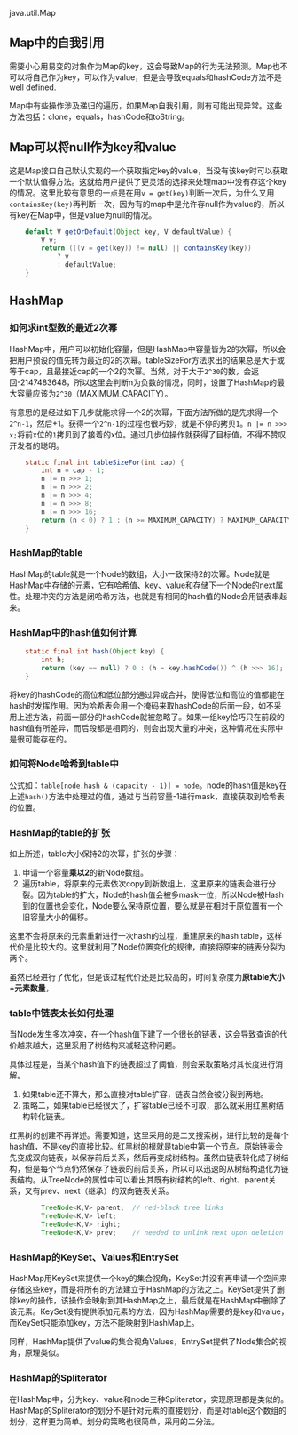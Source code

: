 
java.util.Map

## Map中的自我引用   

需要小心用易变的对象作为Map的key，这会导致Map的行为无法预测。Map也不可以将自己作为key，可以作为value，但是会导致equals和hashCode方法不是well defined.   

Map中有些操作涉及递归的遍历，如果Map自我引用，则有可能出现异常。这些方法包括：clone，equals，hashCode和toString。   

## Map可以将null作为key和value

这是Map接口自己默认实现的一个获取指定key的value，当没有该key时可以获取一个默认值得方法。这就给用户提供了更灵活的选择来处理map中没有存这个key的情况。这里比较有意思的一点是在用`v = get(key)`判断一次后，为什么又用`containsKey(key)`再判断一次，因为有的map中是允许存null作为value的，所以有key在Map中，但是value为null的情况。

```java
    default V getOrDefault(Object key, V defaultValue) {
        V v;
        return (((v = get(key)) != null) || containsKey(key))
            ? v
            : defaultValue;
    }
```

## HashMap

### 如何求int型数的最近2次幂   

HashMap中，用户可以初始化容量，但是HashMap中容量皆为2的次幂，所以会把用户预设的值先转为最近的2的次幂。tableSizeFor方法求出的结果总是大于或等于cap，且最接近cap的一个2的次幂。当然，对于大于`2^30`的数，会返回-2147483648，所以这里会判断n为负数的情况，同时，设置了HashMap的最大容量应该为`2^30`（MAXIMUM_CAPACITY）。

有意思的是经过如下几步就能求得一个2的次幂，下面方法所做的是先求得一个`2^n-1`，然后+1。获得一个`2^n-1`的过程也很巧妙，就是不停的拷贝`1`。`n |= n >>> x;`将前x位的`1`拷贝到了接着的x位。通过几步位操作就获得了目标值，不得不赞叹开发者的聪明。

```java
    static final int tableSizeFor(int cap) {
        int n = cap - 1;
        n |= n >>> 1;
        n |= n >>> 2;
        n |= n >>> 4;
        n |= n >>> 8;
        n |= n >>> 16;
        return (n < 0) ? 1 : (n >= MAXIMUM_CAPACITY) ? MAXIMUM_CAPACITY : n + 1;
    }
```

### HashMap的table   

HashMap的table就是一个Node的数组，大小一致保持2的次幂。Node就是HashMap中存储的元素，它有哈希值、key、value和存储下一个Node的next属性。处理冲突的方法是闭哈希方法，也就是有相同的hash值的Node会用链表串起来。

### HashMap中的hash值如何计算    

```java
    static final int hash(Object key) {
        int h;
        return (key == null) ? 0 : (h = key.hashCode()) ^ (h >>> 16);
    }
```

将key的hashCode的高位和低位部分通过异或合并，使得低位和高位的值都能在hash时发挥作用。因为哈希表会用一个掩码来取hashCode的后面一段，如不采用上述方法，前面一部分的hashCode就被忽略了。如果一组key恰巧只在前段的hash值有所差异，而后段都是相同的，则会出现大量的冲突，这种情况在实际中是很可能存在的。


### 如何将Node哈希到table中    

公式如：`table[node.hash & (capacity - 1)] = node`。node的hash值是key在上述`hash()`方法中处理过的值，通过与当前容量-1进行mask，直接获取到哈希表的位置。

### HashMap的table的扩张    

如上所述，table大小保持2的次幂，扩张的步骤：   
1. 申请一个容量**乘以2**的新Node数组。   
2. 遍历table，将原来的元素依次copy到新数组上，这里原来的链表会进行分裂。因为table的扩大，Node的hash值会被多mask一位，所以Node被Hash到的位置也会变化，Node要么保持原位置，要么就是在相对于原位置有一个旧容量大小的偏移。

这里不会将原来的元素重新进行一次hash的过程，重建原来的hash table，这样代价是比较大的。这里就利用了Node位置变化的规律，直接将原来的链表分裂为两个。    

虽然已经进行了优化，但是该过程代价还是比较高的，时间复杂度为**原table大小+元素数量**，

### table中链表太长如何处理    

当Node发生多次冲突，在一个hash值下建了一个很长的链表，这会导致查询的代价越来越大，这里采用了树结构来减轻这种问题。

具体过程是，当某个hash值下的链表超过了阈值，则会采取策略对其长度进行消解。   
1. 如果table还不算大，那么直接对table扩容，链表自然会被分裂到两地。   
2. 策略二，如果table已经很大了，扩容table已经不可取，那么就采用红黑树结构转化链表。

红黑树的创建不再详述。需要知道，这里采用的是二叉搜索树，进行比较的是每个hash值，不是key的直接比较。红黑树的根就是table中第一个节点。原始链表会先变成双向链表，以保存前后关系，然后再变成树结构。虽然由链表转化成了树结构，但是每个节点仍然保存了链表的前后关系，所以可以迅速的从树结构退化为链表结构。从TreeNode的属性中可以看出其既有树结构的left、right、parent关系，又有prev、next（继承）的双向链表关系。

```java
        TreeNode<K,V> parent;  // red-black tree links
        TreeNode<K,V> left;
        TreeNode<K,V> right;
        TreeNode<K,V> prev;    // needed to unlink next upon deletion
```

### HashMap的KeySet、Values和EntrySet  

HashMap用KeySet来提供一个key的集合视角，KeySet并没有再申请一个空间来存储这些key，而是将所有的方法建立于HashMap的方法之上。KeySet提供了删除key的操作，该操作会映射到其HashMap之上，最后就是在HashMap中删除了该元素。KeySet没有提供添加元素的方法，因为HashMap需要的是key和value，而KeySet只能添加key，方法不能映射到HashMap上。    

同样，HashMap提供了value的集合视角Values，EntrySet提供了Node集合的视角，原理类似。

### HashMap的Spliterator   

在HashMap中，分为key、value和node三种Spliterator，实现原理都是类似的。HashMap的Spliterator的划分不是针对元素的直接划分，而是对table这个数组的划分，这样更为简单。划分的策略也很简单，采用的二分法。    



